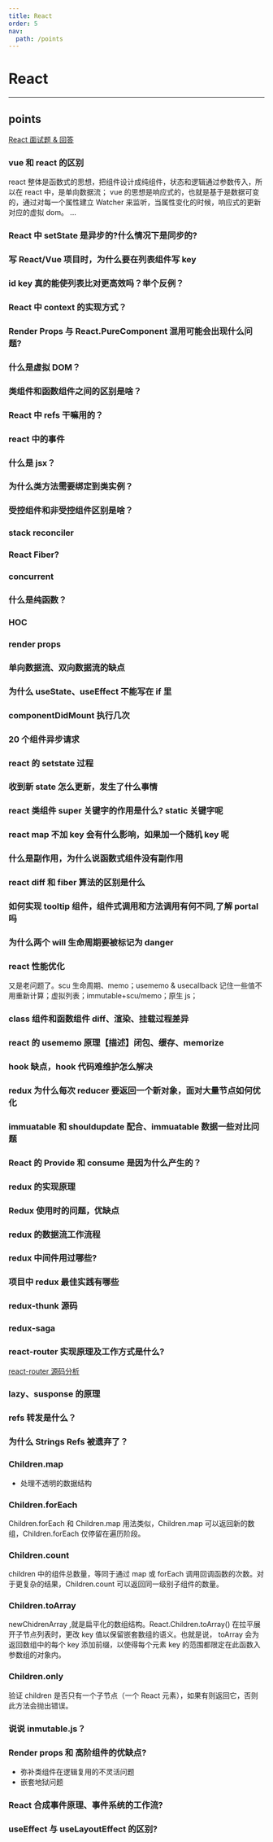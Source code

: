 ```yaml
---
title: React
order: 5
nav:
  path: /points
---
```


# React

---

## points

[React 面试题 & 回答](https://github.com/semlinker/reactjs-interview-questions)

### vue 和 react 的区别

react 整体是函数式的思想，把组件设计成纯组件，状态和逻辑通过参数传入，所以在 react 中，是单向数据流；
vue 的思想是响应式的，也就是基于是数据可变的，通过对每一个属性建立 Watcher 来监听，当属性变化的时候，响应式的更新对应的虚拟 dom。
...

### React 中 setState 是异步的?什么情况下是同步的?

### 写 React/Vue 项目时，为什么要在列表组件写 key

### id key 真的能使列表比对更高效吗？举个反例？

### React 中 context 的实现方式？

### Render Props 与 React.PureComponent 混用可能会出现什么问题?

### 什么是虚拟 DOM？

### 类组件和函数组件之间的区别是啥？

### React 中 refs 干嘛用的？

### react 中的事件

### 什么是 jsx？

### 为什么类方法需要绑定到类实例？

### 受控组件和非受控组件区别是啥？

### stack reconciler

### React Fiber?

### concurrent

### 什么是纯函数？

### HOC

### render props

### 单向数据流、双向数据流的缺点

### 为什么 useState、useEffect 不能写在 if 里

### componentDidMount 执行几次

### 20 个组件异步请求

### react 的 setstate 过程

### 收到新 state 怎么更新，发生了什么事情

### react 类组件 super 关键字的作用是什么? static 关键字呢

### react map 不加 key 会有什么影响，如果加一个随机 key 呢

### 什么是副作用，为什么说函数式组件没有副作用

### react diff 和 fiber 算法的区别是什么

### 如何实现 tooltip 组件，组件式调用和方法调用有何不同,了解 portal 吗

### 为什么两个 will 生命周期要被标记为 danger

### react 性能优化

又是老问题了。scu 生命周期、memo；usememo & usecallback 记住一些值不用重新计算；虚拟列表；immutable+scu/memo；原生 js；

### class 组件和函数组件 diff、渲染、挂载过程差异

### react 的 usememo 原理【描述】闭包、缓存、memorize

### hook 缺点，hook 代码难维护怎么解决

### redux 为什么每次 reducer 要返回一个新对象，面对大量节点如何优化

### immuatable 和 shouldupdate 配合、immuatable 数据一些对比问题

### React 的 Provide 和 consume 是因为什么产生的？

### redux 的实现原理

### Redux 使用时的问题，优缺点

### redux 的数据流工作流程

### redux 中间件用过哪些?

### 项目中 redux 最佳实践有哪些

### redux-thunk 源码

### redux-saga

### react-router 实现原理及工作方式是什么?

[react-router 源码分析](https://juejin.cn/post/6950248553549660191)

### lazy、susponse 的原理

### refs 转发是什么？

### 为什么 Strings Refs 被遗弃了？

### Children.map

- 处理不透明的数据结构

### Children.forEach

Children.forEach 和 Children.map 用法类似，Children.map 可以返回新的数组，Children.forEach 仅停留在遍历阶段。

### Children.count

children 中的组件总数量，等同于通过 map 或 forEach 调用回调函数的次数。对于更复杂的结果，Children.count 可以返回同一级别子组件的数量。

### Children.toArray

newChidrenArray ,就是扁平化的数组结构。React.Children.toArray() 在拉平展开子节点列表时，更改 key 值以保留嵌套数组的语义。也就是说，
toArray 会为返回数组中的每个 key 添加前缀，以使得每个元素 key 的范围都限定在此函数入参数组的对象内。

### Children.only

验证 children 是否只有一个子节点（一个 React 元素），如果有则返回它，否则此方法会抛出错误。

### 说说 inmutable.js？

### Render props 和 高阶组件的优缺点?

- 弥补类组件在逻辑复用的不灵活问题
- 嵌套地狱问题

### React 合成事件原理、事件系统的工作流?

### useEffect 与 useLayoutEffect 的区别?
